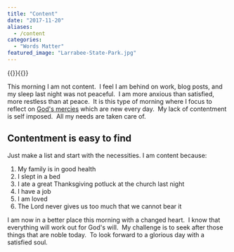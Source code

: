 ```yaml
---
title: "Content"
date: "2017-11-20"
aliases:
  - /content
categories: 
  - "Words Matter"
featured_image: "Larrabee-State-Park.jpg"
---
```

{{<featuredimage>}}{{</featuredimage>}}

This morning I am not content.  I feel I am behind on work, blog posts, and my sleep last night was not peaceful.  I am more anxious than satisfied, more restless than at peace.  It is this type of morning where I focus to reflect on [God's mercies](https://www.biblegateway.com/passage/?search=Lamentations+3&version=NIV) which are new every day.  My lack of contentment is self imposed.  All my needs are taken care of.

## Contentment is easy to find

Just make a list and start with the necessities. I am content because:

1. My family is in good health
2. I slept in a bed
3. I ate a great Thanksgiving potluck at the church last night
4. I have a job
5. I am loved
6. The Lord never gives us too much that we cannot bear it

I am now in a better place this morning with a changed heart.  I know that everything will work out for God's will.  My challenge is to seek after those things that are noble today.  To look forward to a glorious day with a satisfied soul.

